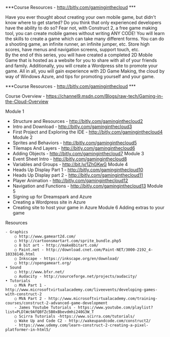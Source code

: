 ***Course Resources -  http://bitly.com/gaminginthecloud ***

Have you ever thought about creating your own mobile game, but didn't know where to get started?  Do you think that only experienced developers have the ability to do so?  Fear not, with Construct 2, a free game making tool, you can create mobile games without writing ANY CODE!  You will learn the skills to create a game which can take many different forms.  You can do a shooting game, an infinite runner, an infinite jumper, etc.  Store high scores, have menus and navigation screens, support touch, etc.  
By the end of this series, you will have created a completed 2D Mobile Game that is hosted as a website for you to share with all of your friends and family. Additionally, you will create a Wordpress site to promote your game.  All in all, you will gain experience with 2D Game Making, the cloud by way of Windows Azure, and tips for promoting yourself and your game.

***Course Resources -  http://bitly.com/gaminginthecloud ***

Course Overview - https://channel9.msdn.com/Blogs/raw-tech/Gaming-in-the-Cloud-Overview

Module 1
- Structure and Resources - http://bitly.com/gaminginthecloud2
- Intro and Download - http://bitly.com/gaminginthecloud3
- First Project and Exploring the IDE - http://bitly.com/gaminginthecloud4
Module 2
- Sprites and Behaviors - http://bitly.com/gaminginthecloud5
- Tilemaps And Layers - http://bitly.com/gaminginthecloud6
- Adding Objects - http://bitly.com/gaminginthecloud7
Module 3
- Event Sheet Intro - http://bitly.com/gaminginthecloud8
- Variables and Groups - http://bit.ly/1ZhGKwG
Module 4
- Heads Up Display Part 1 - http://bitly.com/gaminginthecloud10
- Heads Up Display part 2 - http://bitly.com/gaminginthecloud11
- Player Animation  - http://bitly.com/gaminginthecloud12
- Navigation and Functions - http://bitly.com/gaminginthecloud13
Module 5
- Signing up for Dreamspark and Azure
- Creating a Wordpress site in Azure
- Creating site to host your game in Azure
Module 6
Adding extras to your game

Resources

	- Graphics
		○ http://www.gameart2d.com/
		○ http://cartoonsmartart.com/sprite_bundle.php5
		○ 8 bit art - http://make8bitart.com/
		○ Paint.net - http://download.cnet.com/Paint-NET/3000-2192_4-10338146.html
		○ Inkscape - https://inkscape.org/en/download/
		○ http://opengameart.org/
	• Sound
		○ http://www.bfxr.net/
		○ Audacity - http://sourceforge.net/projects/audacity/
	• Tutorials
		○ MVA Part 1 - http://www.microsoftvirtualacademy.com/liveevents/developing-games-with-construct-2
		○ MVA Part 2 - http://www.microsoftvirtualacademy.com/training-courses/construct-2-advanced-game-development
		- James Youtube Tutorials - https://www.youtube.com/playlist?list=PLDlWc9AfQBfZc5B0xBbevdmhi240G3W_T
		○ Scirra Tutorials -https://www.scirra.com/tutorials/
		○ Wake Up and Code C2 - http://wakeupandcode.com/construct2/
		- https://www.udemy.com/learn-construct-2-creating-a-pixel-platformer-in-html5/
